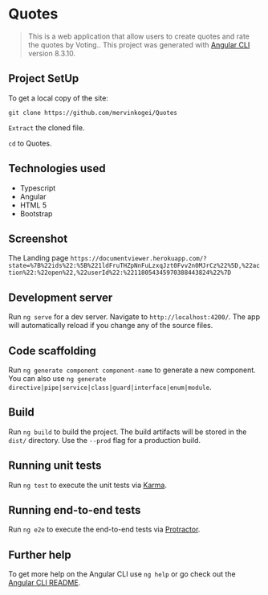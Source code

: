 # Quotes

>This is a web application that allow users to create quotes and rate the quotes by Voting..
>This project was generated with [Angular CLI](https://github.com/angular/angular-cli) version 8.3.10.

## Project SetUp
To get a local copy of the site:

`git clone https://github.com/mervinkogei/Quotes`

`Extract` the cloned file.

`cd` to Quotes.

## Technologies used
* Typescript
* Angular
* HTML 5
* Bootstrap

## Screenshot
The Landing page `https://documentviewer.herokuapp.com/?state=%7B%22ids%22:%5B%221ldFruTHZpNnFuLzxqJzt0Fvv2n0MJrCz%22%5D,%22action%22:%22open%22,%22userId%22:%22118054345970388443824%22%7D`

## Development server

Run `ng serve` for a dev server. Navigate to `http://localhost:4200/`. The app will automatically reload if you change any of the source files.

## Code scaffolding

Run `ng generate component component-name` to generate a new component. You can also use `ng generate directive|pipe|service|class|guard|interface|enum|module`.

## Build

Run `ng build` to build the project. The build artifacts will be stored in the `dist/` directory. Use the `--prod` flag for a production build.

## Running unit tests

Run `ng test` to execute the unit tests via [Karma](https://karma-runner.github.io).

## Running end-to-end tests

Run `ng e2e` to execute the end-to-end tests via [Protractor](http://www.protractortest.org/).

## Further help

To get more help on the Angular CLI use `ng help` or go check out the [Angular CLI README](https://github.com/angular/angular-cli/blob/master/README.md).

